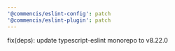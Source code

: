 ```yaml
---
'@commencis/eslint-config': patch
'@commencis/eslint-plugin': patch
---
```


fix(deps): update typescript-eslint monorepo to v8.22.0
